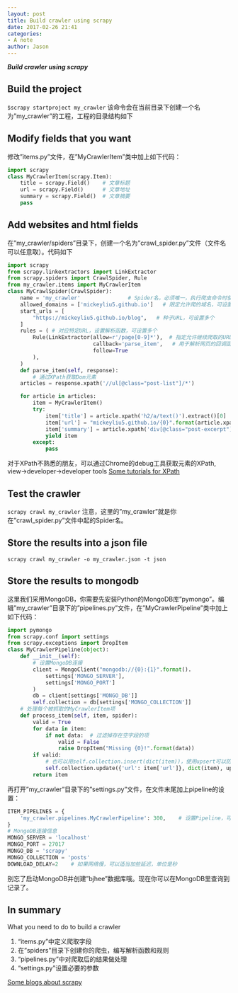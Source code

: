 ```yaml
---
layout: post
title: Build crawler using scrapy
date: 2017-02-26 21:41
categories:
- A note
author: Jason
---
```

<p><strong><em>Build crawler using scrapy</em></strong></p>

## Build the project
`$scrapy startproject my_crawler`
该命令会在当前目录下创建一个名为”my_crawler”的工程，工程的目录结构如下

## Modify fields that you want
 修改”items.py”文件，在”MyCrawlerItem”类中加上如下代码：

```python
import scrapy
class MyCrawlerItem(scrapy.Item):
    title = scrapy.Field()    # 文章标题
    url = scrapy.Field()      # 文章地址
    summary = scrapy.Field()  # 文章摘要
    pass
```

## Add websites and html fields
在”my_crawler/spiders”目录下，创建一个名为”crawl_spider.py”文件（文件名可以任意取）。代码如下

```python
import scrapy
from scrapy.linkextractors import LinkExtractor
from scrapy.spiders import CrawlSpider, Rule
from my_crawler.items import MyCrawlerItem
class MyCrawlSpider(CrawlSpider):
    name = 'my_crawler'               # Spider名，必须唯一，执行爬虫命令时使用
    allowed_domains = ['mickeyliu5.github.io']   # 限定允许爬的域名，可设置多个
    start_urls = [
        "https://mickeyliu5.github.io/blog",   # 种子URL，可设置多个
    ]
    rules = ( # 对应特定URL，设置解析函数，可设置多个
        Rule(LinkExtractor(allow=r'/page[0-9]*'),  # 指定允许继续爬取的URL格式
                           callback='parse_item',   # 用于解析网页的回调函数名
                           follow=True
        ),
    )
    def parse_item(self, response):
        # 通过XPath获取Dom元素
    articles = response.xpath('//ul[@class="post-list"]/*')

    for article in articles:
        item = MyCrawlerItem()
        try:
            item['title'] = article.xpath('h2/a/text()').extract()[0]
            item['url'] = "mickeyliu5.github.io/{0}".format(article.xpath('h2/a/@href').extract()[0])
            item['summary'] = article.xpath('div[@class="post-excerpt"]/p/strong/em/text()').extract()[0]
            yield item
        except:
            pass
```
对于XPath不熟悉的朋友，可以通过Chrome的debug工具获取元素的XPath, view->developer->developer tools
[Some tutorials for XPath](https://www.w3schools.com/xml/xpath_syntax.asp)
## Test the crawler
`scrapy crawl my_crawler`
注意，这里的”my_crawler”就是你在”crawl_spider.py”文件中起的Spider名。

## Store the results into a json file
`scrapy crawl my_crawler -o my_crawler.json -t json`

## Store the results to mongodb
这里我们采用MongoDB，你需要先安装Python的MongoDB库”pymongo”。编辑”my_crawler”目录下的”pipelines.py”文件，在”MyCrawlerPipeline”类中加上如下代码：

```python
import pymongo
from scrapy.conf import settings
from scrapy.exceptions import DropItem
class MyCrawlerPipeline(object):
    def __init__(self):
        # 设置MongoDB连接
        client = MongoClient("mongodb://{0}:{1}".format().
            settings['MONGO_SERVER'],
            settings['MONGO_PORT']
        )
        db = client[settings['MONGO_DB']]
        self.collection = db[settings['MONGO_COLLECTION']]
    # 处理每个被抓取的MyCrawlerItem项
    def process_item(self, item, spider):
        valid = True
        for data in item:
            if not data:  # 过滤掉存在空字段的项
                valid = False
                raise DropItem("Missing {0}!".format(data))
        if valid:
            # 也可以用self.collection.insert(dict(item))，使用upsert可以防止重复项
            self.collection.update({'url': item['url']}, dict(item), upsert=True)
        return item
```
再打开”my_crawler”目录下的”settings.py”文件，在文件末尾加上pipeline的设置：

```python
ITEM_PIPELINES = {
    'my_crawler.pipelines.MyCrawlerPipeline': 300,    # 设置Pipeline，可以多个，值为执行优先级
}
# MongoDB连接信息
MONGO_SERVER = 'localhost'
MONGO_PORT = 27017
MONGO_DB = 'scrapy'
MONGO_COLLECTION = 'posts'
DOWNLOAD_DELAY=2    # 如果网络慢，可以适当加些延迟，单位是秒
```

别忘了启动MongoDB并创建”bjhee”数据库哦。现在你可以在MongoDB里查询到记录了。

## In summary
What you need to do to build a crawler
1. “items.py”中定义爬取字段
2. 在”spiders”目录下创建你的爬虫，编写解析函数和规则
3. “pipelines.py”中对爬取后的结果做处理
4. “settings.py”设置必要的参数

[Some blogs about scrapy](http://www.cnblogs.com/twelfthing/articles/4620533.htmli)
